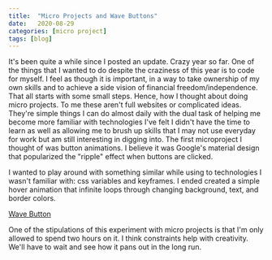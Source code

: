```yaml
---
title:  "Micro Projects and Wave Buttons"
date:   2020-08-29
categories: [micro project]
tags: [blog]
---
```


It's been quite a while since I posted an update. Crazy year so far. One of the
things that I wanted to do despite the craziness of this year is to code for myself.
I feel as though it is important, in a way to take ownership of my own skills
and to achieve a side vision of financial freedom/independence. That all starts with some
small steps. Hence, how I thought about doing micro projects. To me these aren't
full websites or complicated ideas. They're simple things I can do almost daily
with the dual task of helping me become more familiar with technologies I've
felt I didn't have the time to learn as well as allowing me to brush up skills
that I may not use everyday for work but am still interesting in digging into.
The first microproject I thought of was button animations. I believe it was
Google's material design that popularized the "ripple" effect when buttons are clicked.

I wanted to play around with something similar while using to technologies I wasn't familiar with:
css variables and keyframes. I ended created a simple hover animation that infinite loops through
changing background, text, and border colors.

[Wave Button](https://codepen.io/cameroncrobinson/pen/PoNjRXZ)

One of the stipulations of this experiment with micro projects is that I'm only
allowed to spend two hours on it. I think constraints help with creativity.
We'll have to wait and see how it pans out in the long run.

